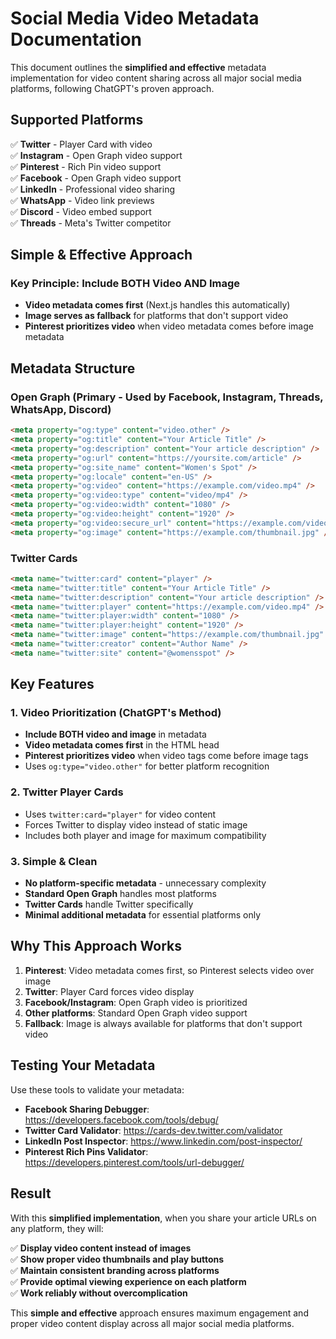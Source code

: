 # Social Media Video Metadata Documentation

This document outlines the **simplified and effective** metadata implementation for video content sharing across all major social media platforms, following ChatGPT's proven approach.

## Supported Platforms

✅ **Twitter** - Player Card with video  
✅ **Instagram** - Open Graph video support  
✅ **Pinterest** - Rich Pin video support  
✅ **Facebook** - Open Graph video support  
✅ **LinkedIn** - Professional video sharing  
✅ **WhatsApp** - Video link previews  
✅ **Discord** - Video embed support  
✅ **Threads** - Meta's Twitter competitor  

## Simple & Effective Approach

### Key Principle: Include BOTH Video AND Image
- **Video metadata comes first** (Next.js handles this automatically)
- **Image serves as fallback** for platforms that don't support video
- **Pinterest prioritizes video** when video metadata comes before image metadata

## Metadata Structure

### Open Graph (Primary - Used by Facebook, Instagram, Threads, WhatsApp, Discord)

```html
<meta property="og:type" content="video.other" />
<meta property="og:title" content="Your Article Title" />
<meta property="og:description" content="Your article description" />
<meta property="og:url" content="https://yoursite.com/article" />
<meta property="og:site_name" content="Women's Spot" />
<meta property="og:locale" content="en-US" />
<meta property="og:video" content="https://example.com/video.mp4" />
<meta property="og:video:type" content="video/mp4" />
<meta property="og:video:width" content="1080" />
<meta property="og:video:height" content="1920" />
<meta property="og:video:secure_url" content="https://example.com/video.mp4" />
<meta property="og:image" content="https://example.com/thumbnail.jpg" />
```

### Twitter Cards

```html
<meta name="twitter:card" content="player" />
<meta name="twitter:title" content="Your Article Title" />
<meta name="twitter:description" content="Your article description" />
<meta name="twitter:player" content="https://example.com/video.mp4" />
<meta name="twitter:player:width" content="1080" />
<meta name="twitter:player:height" content="1920" />
<meta name="twitter:image" content="https://example.com/thumbnail.jpg" />
<meta name="twitter:creator" content="Author Name" />
<meta name="twitter:site" content="@womensspot" />
```

## Key Features

### 1. Video Prioritization (ChatGPT's Method)
- **Include BOTH video and image** in metadata
- **Video metadata comes first** in the HTML head
- **Pinterest prioritizes video** when video tags come before image tags
- Uses `og:type="video.other"` for better platform recognition

### 2. Twitter Player Cards
- Uses `twitter:card="player"` for video content
- Forces Twitter to display video instead of static image
- Includes both player and image for maximum compatibility

### 3. Simple & Clean
- **No platform-specific metadata** - unnecessary complexity
- **Standard Open Graph** handles most platforms
- **Twitter Cards** handle Twitter specifically
- **Minimal additional metadata** for essential platforms only

## Why This Approach Works

1. **Pinterest**: Video metadata comes first, so Pinterest selects video over image
2. **Twitter**: Player Card forces video display
3. **Facebook/Instagram**: Open Graph video is prioritized
4. **Other platforms**: Standard Open Graph video support
5. **Fallback**: Image is always available for platforms that don't support video

## Testing Your Metadata

Use these tools to validate your metadata:

- **Facebook Sharing Debugger**: https://developers.facebook.com/tools/debug/
- **Twitter Card Validator**: https://cards-dev.twitter.com/validator
- **LinkedIn Post Inspector**: https://www.linkedin.com/post-inspector/
- **Pinterest Rich Pins Validator**: https://developers.pinterest.com/tools/url-debugger/

## Result

With this **simplified implementation**, when you share your article URLs on any platform, they will:

✅ **Display video content instead of images**  
✅ **Show proper video thumbnails and play buttons**  
✅ **Maintain consistent branding across platforms**  
✅ **Provide optimal viewing experience on each platform**  
✅ **Work reliably without overcomplication**  

This **simple and effective** approach ensures maximum engagement and proper video content display across all major social media platforms.
